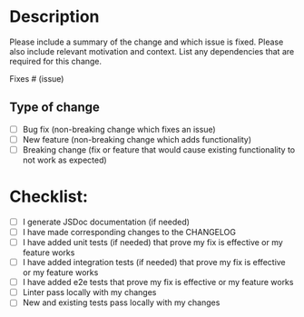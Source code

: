 # Description

Please include a summary of the change and which issue is fixed. Please also include relevant motivation and context. List any dependencies that are required for this change.

Fixes # (issue)

## Type of change

<!-- Please delete all that are not relevant. -->

- [ ] Bug fix (non-breaking change which fixes an issue)
- [ ] New feature (non-breaking change which adds functionality)
- [ ] Breaking change (fix or feature that would cause existing functionality to not work as expected)

# Checklist:

- [ ] I generate JSDoc documentation (if needed)
- [ ] I have made corresponding changes to the CHANGELOG
- [ ] I have added unit tests (if needed) that prove my fix is effective or my feature works
- [ ] I have added integration tests (if needed) that prove my fix is effective or my feature works
- [ ] I have added e2e tests that prove my fix is effective or my feature works
- [ ] Linter pass locally with my changes
- [ ] New and existing tests pass locally with my changes
